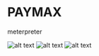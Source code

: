 # PAYMAX
meterpreter 




![alt text](https://d.top4top.net/p_820rf2wj1.jpg)
![alt text](https://b.top4top.net/p_820crjf81.jpg)
![alt text](https://b.top4top.net/p_820xucod1.jpg)


